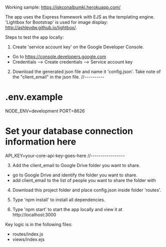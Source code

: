 Working sample: https://iskconalbumkl.herokuapp.com/

The app uses the Express framework with EJS as the templating engine.
'Lightbox for Bootstrap' is used for image display: http://ashleydw.github.io/lightbox/.

Steps to test the app locally:

1. Create 'service account key' on the Google Developer Console.

- Go to https://console.developers.google.com
- Credentials --> Create credentials --> Service account key

2. Download the generated json file and name it 'config.json'. Take note of the "client_email" in the json file.
   //----------

# .env.example

NODE_ENV=development
PORT=8626

# Set your database connection information here

API_KEY=your-core-api-key-goes-here
//-----------------

3. Add the client_email to Google Drive folder you want to share.

- go to Google Drive and identify the folder you want to share.
- add client_email to the list of people you want to share the folder with

4. Download this project folder and place config.json inside folder 'routes'.

5. Type 'npm install' to install all dependencies.

6. Type 'npm start' to start the app locally and view it at http://localhost:3000

Key logic is in the following files:

- routes/index.js
- views/index.ejs
